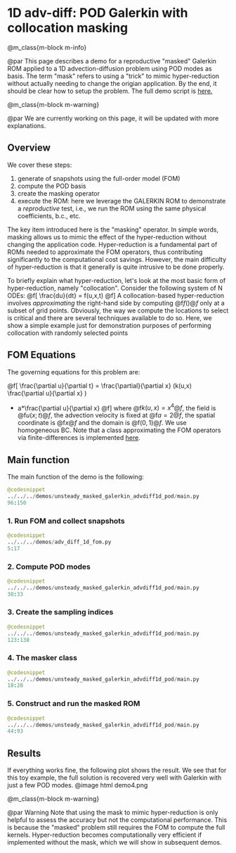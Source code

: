 
# 1D adv-diff: POD Galerkin with collocation masking


@m_class{m-block m-info}

@par
This page describes a demo for a reproductive "masked" Galerkin ROM
applied to a 1D advection-diffusion problem using POD modes as basis.
The term "mask" refers to using a "trick" to mimic hyper-reduction
without actually needing to change the origian application.
By the end, it should be clear how to setup the problem.
The full demo script is [here.](https://github.com/Pressio/pressio4py/blob/master/demos/unsteady_masked_galerkin_advdiff1d_pod/main.py)

@m_class{m-block m-warning}

@par We are currently working on this page, it will be updated with more explanations.


## Overview
We cover these steps:
1. generate of snapshots using the full-order model (FOM)
2. compute the POD basis
3. create the masking operator
4. execute the ROM: here we leverage the GALERKIN ROM to demonstrate
a *reproductive* test, i.e., we run the ROM using the same physical coefficients, b.c., etc.

The key item introduced here is the "masking" operator.
In simple words, masking allows us to mimic the effect of the hyper-reduction
without changing the application code. Hyper-reduction is a fundamental part
of ROMs needed to approximate the FOM operators, thus contributing
significantly to the computational cost savings.
However, the main difficulty of hyper-reduction is that it generally is
quite intrusive to be done properly.

To briefly explain what hyper-reduction, let's look at
the most basic form of hyper-reduction, namely "collocation".
Consider the following system of N ODEs:
@f[
\frac{du}{dt} = f(u,x,t)
@f]
A collocation-based hyper-reduction involves *approximating*
the right-hand side by computing @f$f()@f$ only at a subset of grid points.
Obviously, the way we compute the locations to select is critical and
there are several techniques available to do so.
Here, we show a simple example just for demonstration purposes of
performing collocation with randomly selected points


## FOM Equations
The governing equations for this problem are:

@f[
\frac{\partial u}{\partial t}
= \frac{\partial}{\partial x} (k(u,x) \frac{\partial u}{\partial x} )
- a*\frac{\partial u}{\partial x}
@f]
where @f$k(u,x)=x^4@f$, the field is @f$u(x;t)@f$, the advection velocity
is fixed at @f$a=2@f$, the spatial coordinate is @f$x@f$ and the domain is @f$(0,1)@f$.
We use homogeneous BC. Note that a class approximating the FOM operators via finite-differences
is implemented [here](https://github.com/Pressio/pressio4py/blob/master/apps/adv_diff1d.py).

## Main function
The main function of the demo is the following:
```py
@codesnippet
../../../demos/unsteady_masked_galerkin_advdiff1d_pod/main.py
96:150
```

### 1. Run FOM and collect snapshots
```py
@codesnippet
../../../demos/adv_diff_1d_fom.py
5:17
```

### 2. Compute POD modes
```py
@codesnippet
../../../demos/unsteady_masked_galerkin_advdiff1d_pod/main.py
30:33
```

### 3. Create the sampling indices
```py
@codesnippet
../../../demos/unsteady_masked_galerkin_advdiff1d_pod/main.py
123:138
```

### 4. The masker class
```py
@codesnippet
../../../demos/unsteady_masked_galerkin_advdiff1d_pod/main.py
18:28
```

### 5. Construct and run the masked ROM
```py
@codesnippet
../../../demos/unsteady_masked_galerkin_advdiff1d_pod/main.py
44:93
```

## Results
If everything works fine, the following plot shows the result.
We see that for this toy example, the full solution is recovered very well with Galerkin
with just a few POD modes.
@image html demo4.png


@m_class{m-block m-warning}

@par Warning
Note that using the mask to mimic hyper-reduction is
only helpful to assess the accuracy but not the computational performance.
This is because the "masked" problem still requires the FOM
to compute the full kernels. Hyper-reduction becomes computationally
very efficient if implemented without the mask,
which we will show in subsequent demos.
